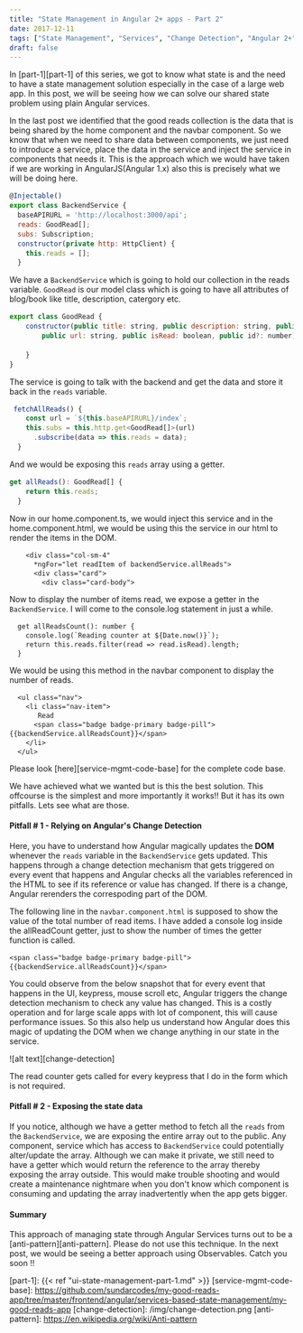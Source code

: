 ```yaml
---
title: "State Management in Angular 2+ apps - Part 2"
date: 2017-12-11
tags: ["State Management", "Services", "Change Detection", "Angular 2+"]
draft: false
---
```


In [part-1][part-1] of this series, we got to know what state is and the need to have a state management solution especially in the case of a large web app. In this post, we will be seeing how we can solve our shared state problem using plain Angular services.

In the last post we identified that the good reads collection is the data that is being shared by the home component and the navbar component. So we know that when we need to share data between components, we just need to introduce a service, place the data in the service and inject the service in components that needs it. This is the approach which we would have taken if we are working in AngularJS(Angular 1.x) also this is precisely what we will be doing here.

```javascript
@Injectable()
export class BackendService {
  baseAPIRURL = 'http://localhost:3000/api';
  reads: GoodRead[];
  subs: Subscription;
  constructor(private http: HttpClient) {
    this.reads = [];
  }
```

We have a `BackendService` which is going to hold our collection in the reads variable. `GoodRead` is our model class which is going to have all attributes of blog/book like title, description, catergory etc.

```javascript
export class GoodRead {
    constructor(public title: string, public description: string, public category: string,
        public url: string, public isRead: boolean, public id?: number) {

    }
}
```

The service is going to talk with the backend and get the data and store it back in the `reads` variable.

```javascript
 fetchAllReads() {
    const url = `${this.baseAPIRURL}/index`;
    this.subs = this.http.get<GoodRead[]>(url)
      .subscribe(data => this.reads = data);
  }
```

And we would be exposing this `reads` array using a getter.

```javascript
get allReads(): GoodRead[] {
    return this.reads;
  }
```

Now in our home.component.ts, we would inject this service and in the home.component.html, we would be using this the service in our html to render the items in the DOM.
```
    <div class="col-sm-4"
      *ngFor="let readItem of backendService.allReads">
      <div class="card">
        <div class="card-body">
```

Now to display the number of items read, we expose a getter in the `BackendService`. I will come to the console.log statement in just a while.

```
  get allReadsCount(): number {
    console.log(`Reading counter at ${Date.now()}`);
    return this.reads.filter(read => read.isRead).length;
  }
```

We would be using this method in the navbar component to display the number of reads.
```
  <ul class="nav">
    <li class="nav-item">
       Read
      <span class="badge badge-primary badge-pill">{{backendService.allReadsCount}}</span>
    </li>
  </ul>
```

Please look [here][service-mgmt-code-base] for the complete code base.

We have achieved what we wanted but is this the best solution. This offcourse is the simplest and more importantly it works!! But it has its own pitfalls. Lets see what are those.


#### Pitfall # 1 - Relying on Angular's Change Detection
Here, you have to understand how Angular magically updates the __DOM__ whenever the `reads` variable in the `BackendService` gets updated. This happens through a change detection mechanism that gets triggered on every event that happens and Angular checks all the variables referenced in the HTML to see if its reference or value has changed. If there is a change, Angular rerenders the correspoding part of the DOM.

The following line in the `navbar.component.html` is supposed to show the value of the total number of read items. I have added a console log inside the allReadCount getter, just to show the number of times the getter function is called.

```
<span class="badge badge-primary badge-pill">{{backendService.allReadsCount}}</span>
```

You could observe from the below snapshot that for every event that happens in the UI, keypress, mouse scroll etc, Angular triggers the change detection mechanism to check any value has changed. This is a costly operation and for large scale apps with lot of component, this will cause performance issues. So this also help us understand how Angular does this magic of updating the DOM when we change anything in our state in the service.

![alt text][change-detection]

The read counter gets called for every keypress that I do in the form which is not required.

#### Pitfall # 2 - Exposing the state data
If you notice, although we have a getter method to fetch all the `reads` from the `BackendService`, we are exposing the entire array out to the public. Any component, service which has access to `BackendService` could potentially alter/update the array. Although we can make it private, we still need to have a getter which would return the reference to the array thereby exposing the array outside. This would make trouble shooting and would create a maintenance nightmare when you don't know which component is consuming and updating the array inadvertently when the app gets bigger.


#### Summary
This approach of managing state through Angular Services turns out to be a [anti-pattern][anti-pattern]. Please do not use this technique. In the next post, we would be seeing a better approach using Observables. Catch you soon !!

[part-1]: {{< ref "ui-state-management-part-1.md" >}}
[service-mgmt-code-base]: https://github.com/sundarcodes/my-good-reads-app/tree/master/frontend/angular/services-based-state-management/my-good-reads-app
[change-detection]: /img/change-detection.png
[anti-pattern]: https://en.wikipedia.org/wiki/Anti-pattern
